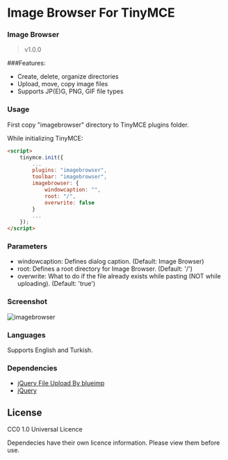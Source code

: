 Image Browser For TinyMCE
=========================


### Image Browser ###
>v1.0.0

###Features:
* Create, delete, organize directories
* Upload, move, copy image files
* Supports JP(E)G, PNG, GIF file types

### Usage
First copy "imagebrowser" directory to TinyMCE plugins folder.

While initializing TinyMCE:

```html
<script>
	tinymce.init({
        ...
		plugins: "imagebrowser",
		toolbar: "imagebrowser",
        imagebrowser: {
            windowcaption: "",
			root: "/",
            overwrite: false
        }
        ...
	});
</script>
```

### Parameters
* windowcaption: Defines dialog caption. (Default: Image Browser)
* root: Defines a root directory for Image Browser. (Default: '/')
* overwrite: What to do if the file already exists while pasting (NOT while uploading). (Default: 'true')


### Screenshot
![imagebrowser](http://beltslib.net/themes/images/screen.jpg)

### Languages
Supports English and Turkish.

### Dependencies
* [jQuery File Upload By blueimp](https://github.com/blueimp/jQuery-File-Upload)
* [jQuery](http://jquery.com/)

License
------------
CC0 1.0 Universal Licence

Dependecies have their own licence information. Please view them before use.
